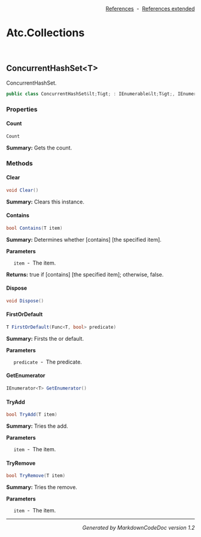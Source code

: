 <div style='text-align: right'>

[References](Index.md)&nbsp;&nbsp;-&nbsp;&nbsp;[References extended](IndexExtended.md)
</div>

# Atc.Collections

<br />


## ConcurrentHashSet&lt;T&gt;
ConcurrentHashSet.


```csharp
public class ConcurrentHashSet&lt;T&gt; : IEnumerable&lt;T&gt;, IEnumerable, IDisposable
```

### Properties


#### Count

```csharp
Count
```
<p><b>Summary:</b> Gets the count.</p>

### Methods


#### Clear

```csharp
void Clear()
```
<p><b>Summary:</b> Clears this instance.</p>

#### Contains

```csharp
bool Contains(T item)
```
<p><b>Summary:</b> Determines whether [contains] [the specified item].</p>

<b>Parameters</b>

&nbsp;&nbsp;&nbsp;&nbsp;&nbsp;`item`&nbsp;&nbsp;-&nbsp;&nbsp;The item.<br />
<p><b>Returns:</b> true if [contains] [the specified item]; otherwise, false.</p>

#### Dispose

```csharp
void Dispose()
```
#### FirstOrDefault

```csharp
T FirstOrDefault(Func<T, bool> predicate)
```
<p><b>Summary:</b> Firsts the or default.</p>

<b>Parameters</b>

&nbsp;&nbsp;&nbsp;&nbsp;&nbsp;`predicate`&nbsp;&nbsp;-&nbsp;&nbsp;The predicate.<br />
#### GetEnumerator

```csharp
IEnumerator<T> GetEnumerator()
```
#### TryAdd

```csharp
bool TryAdd(T item)
```
<p><b>Summary:</b> Tries the add.</p>

<b>Parameters</b>

&nbsp;&nbsp;&nbsp;&nbsp;&nbsp;`item`&nbsp;&nbsp;-&nbsp;&nbsp;The item.<br />
#### TryRemove

```csharp
bool TryRemove(T item)
```
<p><b>Summary:</b> Tries the remove.</p>

<b>Parameters</b>

&nbsp;&nbsp;&nbsp;&nbsp;&nbsp;`item`&nbsp;&nbsp;-&nbsp;&nbsp;The item.<br />
<hr /><div style='text-align: right'><i>Generated by MarkdownCodeDoc version 1.2</i></div>
